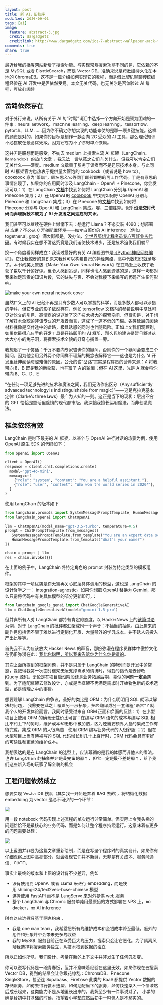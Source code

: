 ```yaml
---
layout: post
title: 新 AI，旧秩序
modified: 2024-09-02
tags: [ai]
image:
  feature: abstract-3.jpg
  credit: dargadgetz
  creditlink: http://www.dargadgetz.com/ios-7-abstract-wallpaper-pack-for-iphone-5-and-ipod-touch-retina/
comments: true
share: true
---
```


最近给我的[播客网站](https://www.pcspy.net)新增了搜索功能。与实现常规搜索功能不同的是，它依赖的不是 MySQL 或者 ElasticSearch，而是 Vector DB。准确来说是将数据持久化在本地的 ChromaDB。这不是一篇介绍如何实现它的教程，而是借此契机聊聊传统编程经验在 AI 开发中是否依然受用。本文无关代码，也无关你是否体验过 AI 编程，可放心阅读

## 岔路依然存在

对于外行来说，从所有关于 AI 的“时髦”词汇中选择一个方向开始是颇为困难的一件事：neural network,、machine learning、deep learning,、tensorflow、pytorch、LLM ……因为你不确定你想实现的功能仰仗的是哪一项关键技能。这样的顾虑是对的，如果你的目标是制作一款面向 2C 受众的 AI 工具，那么理论知识不必摆放在最高优先级，因为它成为不了你的单点依赖。

这并非是臆想而是感受，不妨去 medium 上搜索主流 AI 框架（LangChain、llamaindex）的热门文章 ，我无法一言以蔽之它们有关什么，但我可以肯定它们无关什么——深度。medium 文章善于服务于读者而不是还原技术本身。与此同时 AI 框架官方也热衷于提供量大管饱的 cookbook（或者说是 how to）。cookbook 意为“菜谱”，顾名思义它等同于即抄即用的可工作代码。于是有意思的事情出现了，如果你的应用同时涉及 LangChain + OpenAI + Pinecone，你会发现可以：1）在 LangChain [文档](https://python.langchain.com/v0.2/docs/how_to/)中找到如何将 LangChain 分别与 OpenAI 和 Pinecone 集成；2）在 OpenAI 的 [cookbook](https://cookbook.openai.com/) 中找到如何将 OpenAI 分别与 Pinecone 和 LangChain 集成；3）在 Pinecone 的[文档](https://docs.pinecone.io/integrations/overview)中找到如何将 Pinecone 分别与 OpenAI 和 LangChain 集成。喔，三倍胜算。似乎**设法交付代码而非理解技术成为了 AI 开发者之间达成的共识**。

我们甚至可以继续在硬件上懒惰下去：想运行 Llama？不必实装 4090；想部署 AI 应用？不必从 0 开始配置环境——如今白菜价的 AI Inference （例如 together.ai, groq）满大街都是。没办法，[全世界都想让程序员专心写好业务代码](https://www.v2think.com/programmer-hard-to-grow)。有时候我实在想不清这究竟是我们迫使技术进步，还是技术迫使我们躺平

换一个角度看同样成立：我读过最好的有关 AI 编程图书是[《Python神经网络编程》](https://www.epubit.com/bookDetails?id=N34292)，它让我惊讶的意识原来我也可以构建自己的神经网络，高中代数知识就足够了。本书的英文原版《Make Your Own Neural Network》在亚马逊上收获了收获了数以千计的好评。但令人感到吊诡，同样也令人感到遗憾的是，这样一块都对我来妳足珍贵的知识片段，它的缺失与否，不会对我接下来编写的代码产生任何影响。

![make your own neural network cover](../images/034_new-ai-old-order/book_cover.jpg)

虽然广义上的 AI 已经不再是只有少数人可以掌握的科学，而是多数人都可以涉猎的学科，但它专业的影子依然存在，例如 tensorflow 文档内的参数说明中随处可见对论文的引用，高情商的说这给了这门技术极大的探索空间，但事实是，对于想了解技术全貌的非该专业的开发者而言，这成了一道不低的门槛。各类延展的阅读材料就像是交付途中的岔路，极具诱惑的同时也伴随风险。正如上文我们观察到，如果你最得心应手的开发工具是开箱即用的 AI 框架，那么我的建议是暂且跳过这大大小小的兔子洞，将探索技术全貌的好奇心搁置一旁。

我想起了一个笑话：千万不要向专家咨询你的疑问，否则你的一个疑问会变成三个疑问，因为他会用另外两个你同样不理解的概念去解释它——这也是为什么 AI 开发里延伸阅读晦涩难懂的原因。公允的说“岔路”其实是程序员的营养来源：A 将我带向 B，B 既是我的新收获，也丰富了 A 的轮廓；但在 AI 这里，光是 A 就会将你带向 B、C、D、E 

“在任何一项足够先进的技术和魔法之间，我们无法作出区分（Any sufficiently advanced technology is indistinguishable from magic）”——这是克拉克基本定律（Clarke's three laws）最广为人知的一则。这正是当下的现状：层出不穷的 GPT 恰恰是童话里魔镜的现代都市版。我深愔我擅长运用魔法，而非创造魔法。

## 框架依然有效

LangChain 是时下最夯的 AI 框架，以某个与 OpenAI 进行对话的场景为例，使用 OpenAI 原生 SDK 的代码如下：

```python
from openai import OpenAI

client = OpenAI()
response = client.chat.completions.create(
  model="gpt-4o-mini",
  messages=[
    {"role": "system", "content": "You are a helpful assistant."},
    {"role": "user", "content": "Who won the world series in 2020?"},
  ]
)
```


使用 LangChain 的版本如下

```python
from langchain.prompts import SystemMessagePromptTemplate, HumanMessagePromptTemplate, ChatPromptTemplate
from langchain_openai import ChatOpenAI

llm = ChatOpenAI(model_name="gpt-3.5-turbo", temperature=0.5)
prompt = ChatPromptTemplate.from_messages([
   SystemMessagePromptTemplate.from_template("You are an expert data scientist"),
   HumanMessagePromptTemplate.from_template("What's your name?")
])

chain = prompt | llm
res = chain.invoke({})
```

在上面的例子中，LangChain 将特定角色的 prompt 封装为特定类型的模板组件。

框架的其中一项优势是你无需再关心底层具体调用的模型，这也是 LangChain 的设计哲学之一： integration-agnostic。如果你想把 OpenAI 替换为 Gemini，那么只需将代码中有关具体模型的部分更新即可，：

```python
from langchain_google_genai import ChatGoogleGenerativeAI
llm = ChatGoogleGenerativeAI(model="gemini-1.5-pro")
```

但并非所有人对 LangChain 都持有肯定的态度。以 HackerNews 上的[该篇讨论](https://news.ycombinator.com/item?id=40739982)为例，对于 LangChain 的批评都汇聚成同一个声音：不恰当的抽象。由此带来的副作用包括但不限于难以进行定制化开发，大量额外的学习成本、并不诱人的投入产出比等等。

首先我不认为应该放大 Hacker News 的声音，那份弥漫在程序员群体中傲娇文化在仍旧弥漫在此：[我比你聪明，所以我来告诉你为什么你是错的](https://kg.dev/thoughts/i-love-you-hn-but-youre-toxic)。

其次上面所提到的框架问题，并不是只属于 LangChain 的特例而是开发中的常态，我记得我第一次面对框架无法支撑需求的情况时，得到的指令是去修改 jQuery 源码。无论是在项目启动阶段还是业务拓展后期，类似的问题**一定**会遇到。为了适配框架去修改设计，亦或是当框架不再满足需求时开始物色新的技术选型，都是情理之中的事情。

想要理解 LangChain 的争议，最好的类比是 ORM：为什么明明用 SQL 就可以解决的问题， 我需要在此之上覆盖另一层抽象，把它翻译成另一套编程“语言”？就我个人的开发体验而言，我同时感受过来自 ORM 正面和负面的反馈：1）在小型项目上使用 ORM 的确毫无性价比可言：在编写 ORM 语句的成本与编写 SQL 相比不相上下的同时，维护成本却无形中被加倍，因为还需要额外大量的集成工作有待完成，集成 ORM 的人很痛苦，使用 ORM 编写业务代码的人很舒服 ；2）但在大型项目上当有待裸写的 SQL 代码增长到几十上百行时，ORM 代码会具有更好的可读性和更低的维护成本。

我想表达的是在 LangChain 的选型上，应该尊循的是我的体感而非他人的看法。也许 LangChain 的抽象并非是最完备的那个，但它一定是最不差的那个，给予我们这些新入场的玩家了解全貌的机会

## 工程问题依然成立

想要实现 Vector DB 搜索（其实我一开始是奔着 RAG 去的），将结构化数据 embedding 为 vector 是必不可少的一个环节：

![](../images/034_new-ai-old-order/embedding-process.png)

用一段 notebook 代码实现上述流程的单次运行非常简单。但实际上令我头疼的问题恰恰不是最核心的业务代码，而是如何让整个程序持续运行。这意味着有更多的问题需要处理：

![](../images/034_new-ai-old-order/engineering-issue.png)

以上截图并非是为这篇文章重新绘制，而是在写这个程序时的真实设计。如果你有仔细观察上图中高亮部分，就会发现它们并不新鲜，无非是有关成本、服务间通信、CI/CD。

事实上最终的版本和上图的设计有不少差异，例如

*   没有使用到 OpenAI 或者 Llama 来进行 embedding，而是使用 shibing624/text2vec-base-chinese 模型
*   选择使用 FastAPI 而不是 LangServe 来对外提供 web 服务
*   整个 LangChain 与 Chroma 服务单纯用最原始的方式部署在 VPS 上，no docker，no AI inference

所有这些选择只基于两点约束：

*   我是 one man team，我希望把所有的维护成本和金钱成本降至最低，额外的组件和抽象并不会带来更多的收益
*   我的 MySQL 服务目前正在承受巨大的压力，搜索只会让它恶化。为了隔离风险我选择将搜索服务独立，从技术栈到数据的独立

所以正如你所见，我们设计、考量在新的上下文中并非发生了任何的质变。

你可以说写代码是一碗青春饭，但并不意味着经验在这里无效。如果你现在去搜索 Vector DB，得到的结果会让你眼花缭乱：ChromaDB、Pinecone、SingleStore，甚至连 Supabase、Firebase 此类的 BaaS 都提供 Vector 数据的存储服务。如何去进行技术选型，如何适配当下的服务，如何快速深入一个领域然后成长起来，这类能力不是从地里长出来的。我妈至少有一件事说对了， 小学的确是给初中打基础的时候，指望着小学垫底然后初中一鸣惊人是不现实的。